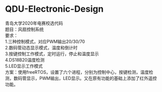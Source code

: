 # QDU-Electronic-Design  
青岛大学2020年电赛校选代码  
题目：风扇控制系统  
要求：  
    1.三种控制模式，对应PWM输出20/30/70  
    2.数码管动态显示模式，温度和倒计时  
    3.按键控制工作模式，定时运行，停止和温度显示  
    4.DS18B20温度检测  
    5.LED显示工作模式  
方案：使用freeRTOS，设置了六个进程，分别为控制中心，按键检测，温度检测，数码管显示，PWM输出，LED显示。又在原有功能的基础上添加了红外遥控功能。  
